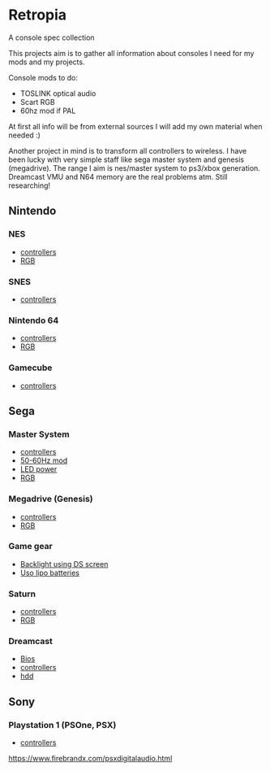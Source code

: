# Retropia

A console spec collection

This projects aim is to gather all information about consoles I need for my
mods and my projects.

Console mods to do:
* TOSLINK optical audio
* Scart RGB
* 60hz mod if PAL

At first all info will be from external sources I will add my own material
when needed :)

Another project in mind is to transform all controllers to wireless.
I have been lucky with very simple staff like sega master system and genesis
(megadrive). The range I aim is nes/master system to ps3/xbox generation.
Dreamcast VMU and N64 memory are the real problems atm. Still researching!


## Nintendo

### NES

* [controllers](nintendo/nes/controllers.md)
* [RGB](nintendo/nes/rgb.md)

### SNES

* [controllers](nintendo/super-nintendo/controllers.md)

### Nintendo 64

* [controllers](nintendo/nintendo-64/controllers.md)
* [RGB](nintendo/nintendo-64/rgb.md)

### Gamecube

* [controllers](nintendo/gamecube/controllers.md)

## Sega

### Master System

* [controllers](sega/master-system/controllers.md)
* [50-60Hz mod](sega/master-system/master-system-2/master-system-2-50-60-hz.md)
* [LED power](sega/master-system/master-system-2/master-system-2-led-power.md)
* [RGB](sega/master-system/master-system-2/master-system-2-rgb.md)

### Megadrive (Genesis)

* [controllers](sega/megadrive/controllers.md)
* [RGB](sega/megadrive/rgb.md)

### Game gear

* [Backlight using DS screen](sega/game-gear/ds-backlight.md)
* [Uso lipo batteries](sega/game-gear/li-po-batteries.md)

### Saturn

* [controllers](sega/saturn/controllers.md)
* [RGB](sega/saturn/rgb.md)

### Dreamcast

* [Bios](sega/dreamcast/bios.md)
* [controllers](sega/dreamcast/controllers.md)
* [hdd](sega/dreamcast/hdd.md)

## Sony

### Playstation 1 (PSOne, PSX)

* [controllers](sony/psx/controllers.md)

https://www.firebrandx.com/psxdigitalaudio.html
